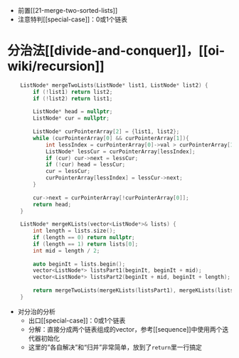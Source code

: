- 前置[[21-merge-two-sorted-lists]]
- 注意特判[[special-case]]：0或1个链表
# 分治法[[divide-and-conquer]]，[[oi-wiki/recursion]]
```cpp
    ListNode* mergeTwoLists(ListNode* list1, ListNode* list2) {
        if (!list1) return list2;
        if (!list2) return list1;
        
        ListNode* head = nullptr;
        ListNode* cur = nullptr;
        
        ListNode* curPointerArray[2] = {list1, list2};
        while (curPointerArray[0] && curPointerArray[1]){
            int lessIndex = curPointerArray[0]->val > curPointerArray[1]->val; // 0: list1 head is less; 1: list2 head is less.
            ListNode* lessCur = curPointerArray[lessIndex];
            if (cur) cur->next = lessCur;
            if (!cur) head = lessCur;
            cur = lessCur;
            curPointerArray[lessIndex] = lessCur->next;
        }
        
        cur->next = curPointerArray[!curPointerArray[0]];
        return head;
    }
    
    ListNode* mergeKLists(vector<ListNode*>& lists) {
        int length = lists.size();
        if (length == 0) return nullptr;
        if (length == 1) return lists[0];
        int mid = length / 2;
        
        auto beginIt = lists.begin();
        vector<ListNode*> listsPart1(beginIt, beginIt + mid);
        vector<ListNode*> listsPart2(beginIt + mid, beginIt + length);
        
        return mergeTwoLists(mergeKLists(listsPart1), mergeKLists(listsPart2)); 
    }
```
- 对分治的分析
  - 出口[[special-case]]：0或1个链表
  - 分解：直接分成两个链表组成的vector，参考[[sequence]]中使用两个迭代器初始化
  - 这里的“各自解决”和“归并”非常简单，放到了`return`里一行搞定